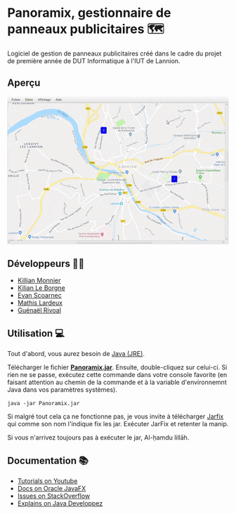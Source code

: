 # Panoramix, gestionnaire de panneaux publicitaires 🗺️

Logiciel de gestion de panneaux publicitaires créé dans le cadre du projet de première année de DUT Informatique à l'IUT de Lannion.

## Aperçu

<p align="center">
    <img src="preview.gif" alt="animated" />
</p>

## Développeurs 👨‍💻

- [Killian Monnier](https://github.com/mauxnier)
- [Kilian Le Borgne](https://github.com/kleborgn)
- [Evan Scoarnec](https://github.com/EvanScoarnec)
- [Mathis Lardeux](https://github.com/mathislardeux)
- [Guénaël Rivoal](https://gitlab.com/Guenael.Rivoal)

## Utilisation 💻

Tout d'abord, vous aurez besoin de [Java (JRE)](https://www.java.com/fr/download/).

Télécharger le fichier **[Panoramix.jar](https://github.com/paraceltus/panoramix/blob/master/Panoramix.jar)**.
Ensuite, double-cliquez sur celui-ci. Si rien ne se passe, exécutez cette commande dans votre console favorite (en faisant attention au chemin de la commande et à la variable d'environnemnt Java dans vos paramètres systèmes).

```console
java -jar Panoramix.jar
```

Si malgré tout cela ça ne fonctionne pas, je vous invite à télécharger [Jarfix](https://johann.loefflmann.net/en/software/jarfix/index.html) qui comme son nom l'indique fix les jar. Exécuter JarFix et retenter la manip.

Si vous n'arrivez toujours pas à exécuter le jar, Al-ḥamdu lillāh.

## Documentation 📚

- [Tutorials on Youtube](https://www.youtube.com/)
- [Docs on Oracle JavaFX](https://docs.oracle.com/javase/8/javafx/api/toc.htm)
- [Issues on StackOverflow](https://stackoverflow.com/questions)
- [Explains on Java Developpez](https://java.developpez.com/)
